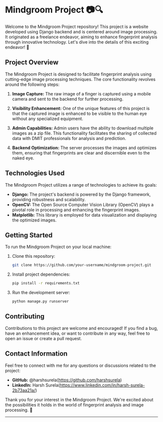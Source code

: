 # Mindgroom Project 📷🔍

Welcome to the Mindgroom Project repository! This project is a website developed using Django backend and is centered around image processing. It originated as a freelance endeavor, aiming to enhance fingerprint analysis through innovative technology. Let's dive into the details of this exciting endeavor! 🚀

## Project Overview

The Mindgroom Project is designed to facilitate fingerprint analysis using cutting-edge image processing techniques. The core functionality revolves around the following steps:

1. **Image Capture:** The raw image of a finger is captured using a mobile camera and sent to the backend for further processing.

2. **Visibility Enhancement:** One of the unique features of this project is that the captured image is enhanced to be visible to the human eye without any specialized equipment.

3. **Admin Capabilities:** Admin users have the ability to download multiple images as a zip file. This functionality facilitates the sharing of collected data with DMIT professionals for analysis and prediction.

4. **Backend Optimization:** The server processes the images and optimizes them, ensuring that fingerprints are clear and discernible even to the naked eye.

## Technologies Used

The Mindgroom Project utilizes a range of technologies to achieve its goals:

- **Django:** The project's backend is powered by the Django framework, providing robustness and scalability.
- **OpenCV:** The Open Source Computer Vision Library (OpenCV) plays a pivotal role in processing and enhancing the fingerprint images.
- **Matplotlib:** This library is employed for data visualization and displaying the optimized images.

## Getting Started

To run the Mindgroom Project on your local machine:

1. Clone this repository:
    ```bash
    git clone https://github.com/your-username/mindgroom-project.git

2. Install project dependencies:
    ```bash
    pip install -r requirements.txt

4. Run the development server:
    ```bash
    python manage.py runserver


## Contributing

Contributions to this project are welcome and encouraged! If you find a bug, have an enhancement idea, or want to contribute in any way, feel free to open an issue or create a pull request.

## Contact Information

Feel free to connect with me for any questions or discussions related to the project:

- **GitHub:** @harshsurela(https://github.com/harshsurela)
- **LinkedIn:** Harsh Surela(https://www.linkedin.com/in/harsh-surela-2b73aa21a/)

Thank you for your interest in the Mindgroom Project. We're excited about the possibilities it holds in the world of fingerprint analysis and image processing. 🌟

---

